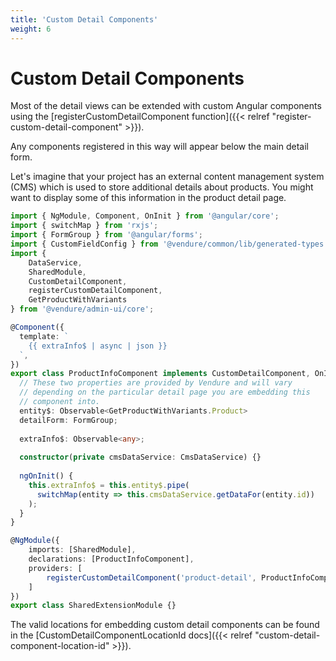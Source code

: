```yaml
---
title: 'Custom Detail Components'
weight: 6
---
```


# Custom Detail Components

Most of the detail views can be extended with custom Angular components using the [registerCustomDetailComponent function]({{< relref "register-custom-detail-component" >}}).

Any components registered in this way will appear below the main detail form.

Let's imagine that your project has an external content management system (CMS) which is used to store additional details about products. You might want to display some of this information in the product detail page.

```TypeScript
import { NgModule, Component, OnInit } from '@angular/core';
import { switchMap } from 'rxjs';
import { FormGroup } from '@angular/forms';
import { CustomFieldConfig } from '@vendure/common/lib/generated-types';
import {
    DataService,
    SharedModule,
    CustomDetailComponent,
    registerCustomDetailComponent,
    GetProductWithVariants
} from '@vendure/admin-ui/core';

@Component({
  template: `
    {{ extraInfo$ | async | json }}
  `,
})
export class ProductInfoComponent implements CustomDetailComponent, OnInit {
  // These two properties are provided by Vendure and will vary
  // depending on the particular detail page you are embedding this
  // component into.
  entity$: Observable<GetProductWithVariants.Product>
  detailForm: FormGroup;
  
  extraInfo$: Observable<any>;
  
  constructor(private cmsDataService: CmsDataService) {}
  
  ngOnInit() {
    this.extraInfo$ = this.entity$.pipe(
      switchMap(entity => this.cmsDataService.getDataFor(entity.id))
    );
  }
}

@NgModule({
    imports: [SharedModule],
    declarations: [ProductInfoComponent],
    providers: [
        registerCustomDetailComponent('product-detail', ProductInfoComponent),
    ]
})
export class SharedExtensionModule {}
```

The valid locations for embedding custom detail components can be found in the [CustomDetailComponentLocationId docs]({{< relref "custom-detail-component-location-id" >}}).

